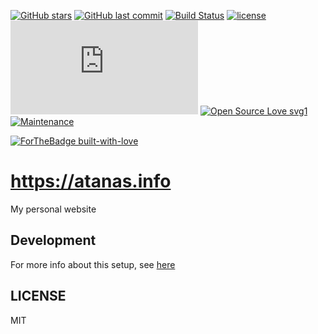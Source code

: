 [![GitHub stars](https://img.shields.io/github/stars/scriptex/atanas.info.svg?style=social&label=Stars)](https://github.com/scriptex/atanas.info)
[![GitHub last commit](https://img.shields.io/github/last-commit/scriptex/atanas.info.svg)](https://github.com/scriptex/atanas.info/commits/master)
[![Build Status](https://travis-ci.org/scriptex/atanas.info.svg?branch=master)](https://travis-ci.org/scriptex/atanas.info)
[![license](https://img.shields.io/github/license/scriptex/atanas.info.svg)](https://github.com/scriptex/atanas.info)
[![Analytics](https://ga-beacon.appspot.com/UA-83446952-1/github.com/scriptex/atanas.info/README.md)](https://github.com/scriptex/atanas.info/)
[![Open Source Love svg1](https://badges.frapsoft.com/os/v1/open-source.svg?v=103)](https://github.com/scriptex/atanas.info/)
[![Maintenance](https://img.shields.io/badge/Maintained%3F-yes-green.svg)](https://github.com/scriptex/atanas.info/graphs/commit-activity)

[![ForTheBadge built-with-love](http://ForTheBadge.com/images/badges/built-with-love.svg)](https://github.com/scriptex/)

# https://atanas.info

My personal website

## Development

For more info about this setup, see [here](https://github.com/scriptex/webpack-mpa)

## LICENSE

MIT
